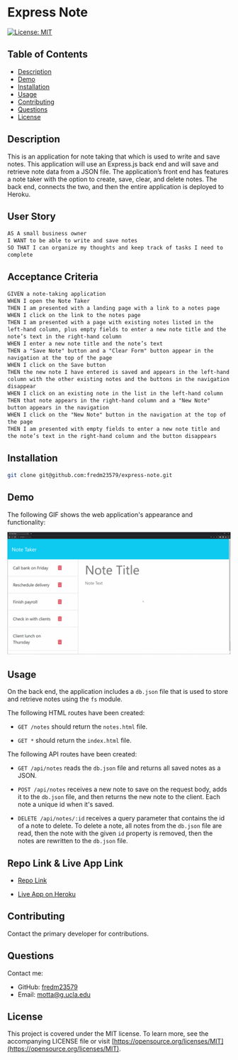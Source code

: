 # Express Note
[![License: MIT](https://img.shields.io/badge/License-MIT-yellow.svg)](https://opensource.org/licenses/MIT)

## Table of Contents
- [Description](#description)
- [Demo](#demo)
- [Installation](#installation)
- [Usage](#usage)
- [Contributing](#contributing)
- [Questions](#questions)
- [License](#license)

## Description

 This is an application for note taking that which is used to write and save notes. This application will use an Express.js back end and will save and retrieve note data from a JSON file. The application’s front end has features a note taker with the option to create, save, clear, and delete notes. The back end, connects the two, and then the entire application is deployed to Heroku.

## User Story

```
AS A small business owner
I WANT to be able to write and save notes
SO THAT I can organize my thoughts and keep track of tasks I need to complete
```

## Acceptance Criteria

```
GIVEN a note-taking application
WHEN I open the Note Taker
THEN I am presented with a landing page with a link to a notes page
WHEN I click on the link to the notes page
THEN I am presented with a page with existing notes listed in the left-hand column, plus empty fields to enter a new note title and the note’s text in the right-hand column
WHEN I enter a new note title and the note’s text
THEN a "Save Note" button and a "Clear Form" button appear in the navigation at the top of the page
WHEN I click on the Save button
THEN the new note I have entered is saved and appears in the left-hand column with the other existing notes and the buttons in the navigation disappear
WHEN I click on an existing note in the list in the left-hand column
THEN that note appears in the right-hand column and a "New Note" button appears in the navigation
WHEN I click on the "New Note" button in the navigation at the top of the page
THEN I am presented with empty fields to enter a new note title and the note’s text in the right-hand column and the button disappears
```

## Installation

```bash
git clone git@github.com:fredm23579/express-note.git
```

## Demo

The following GIF shows the web application's appearance and functionality:

![Existing notes are listed in the left-hand column with empty fields on the right-hand side for the new note’s title and text.](./public/assets/demo.gif)

## Usage

On the back end, the application includes a `db.json` file that is used to store and retrieve notes using the `fs` module.

The following HTML routes have been created:

* `GET /notes` should return the `notes.html` file.

* `GET *` should return the `index.html` file.

The following API routes have been created:

* `GET /api/notes` reads the `db.json` file and returns all saved notes as a JSON.

* `POST /api/notes` receives a new note to save on the request body, adds it to the `db.json` file, and then returns the new note to the client. Each note a unique id when it's saved.

* `DELETE /api/notes/:id` receives a query parameter that contains the id of a note to delete. To delete a note, all notes from the `db.json` file are read, then the note with the given `id` property is removed, then the notes are rewritten to the `db.json` file.

## Repo Link & Live App Link

* [Repo Link](https://github.com/fredm23579/express-note)

* [Live App on Heroku](https://github.com/)

## Contributing
Contact the primary developer for contributions.

## Questions
Contact me:
* GitHub: [fredm23579](https://github.com/fredm23579)
* Email: motta@g.ucla.edu
  
## License
This project is covered under the MIT license. To learn more, see the accompanying LICENSE file or visit [https://opensource.org/licenses/MIT](https://opensource.org/licenses/MIT).